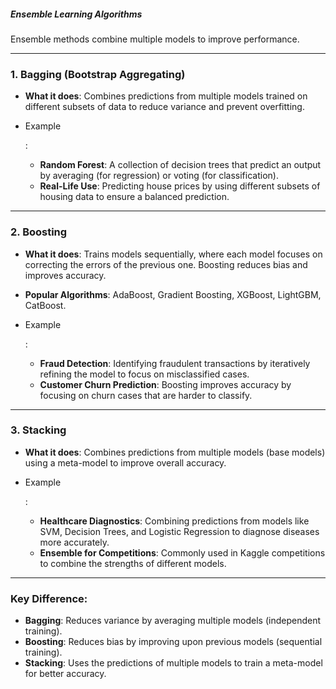 ##### Ensemble Learning Algorithms

Ensemble methods combine multiple models to improve performance.

------

### **1. Bagging (Bootstrap Aggregating)**

- **What it does**: Combines predictions from multiple models trained on different subsets of data to reduce variance and prevent overfitting.

- Example

  :

  - **Random Forest**: A collection of decision trees that predict an output by averaging (for regression) or voting (for classification).
  - **Real-Life Use**: Predicting house prices by using different subsets of housing data to ensure a balanced prediction.

------

### **2. Boosting**

- **What it does**: Trains models sequentially, where each model focuses on correcting the errors of the previous one. Boosting reduces bias and improves accuracy.

- **Popular Algorithms**: AdaBoost, Gradient Boosting, XGBoost, LightGBM, CatBoost.

- Example

  :

  - **Fraud Detection**: Identifying fraudulent transactions by iteratively refining the model to focus on misclassified cases.
  - **Customer Churn Prediction**: Boosting improves accuracy by focusing on churn cases that are harder to classify.

------

### **3. Stacking**

- **What it does**: Combines predictions from multiple models (base models) using a meta-model to improve overall accuracy.

- Example

  :

  - **Healthcare Diagnostics**: Combining predictions from models like SVM, Decision Trees, and Logistic Regression to diagnose diseases more accurately.
  - **Ensemble for Competitions**: Commonly used in Kaggle competitions to combine the strengths of different models.

------

### **Key Difference**:

- **Bagging**: Reduces variance by averaging multiple models (independent training).
- **Boosting**: Reduces bias by improving upon previous models (sequential training).
- **Stacking**: Uses the predictions of multiple models to train a meta-model for better accuracy.